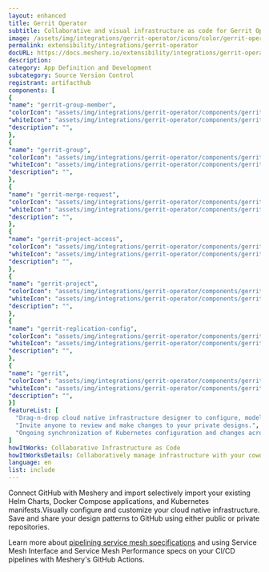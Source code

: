 ```yaml
---
layout: enhanced
title: Gerrit Operator
subtitle: Collaborative and visual infrastructure as code for Gerrit Operator
image: /assets/img/integrations/gerrit-operator/icons/color/gerrit-operator-color.svg
permalink: extensibility/integrations/gerrit-operator
docURL: https://docs.meshery.io/extensibility/integrations/gerrit-operator
description: 
category: App Definition and Development
subcategory: Source Version Control
registrant: artifacthub
components: [
{
"name": "gerrit-group-member",
"colorIcon": "assets/img/integrations/gerrit-operator/components/gerrit-group-member/icons/color/gerrit-group-member-color.svg",
"whiteIcon": "assets/img/integrations/gerrit-operator/components/gerrit-group-member/icons/white/gerrit-group-member-white.svg",
"description": "",
},
{
"name": "gerrit-group",
"colorIcon": "assets/img/integrations/gerrit-operator/components/gerrit-group/icons/color/gerrit-group-color.svg",
"whiteIcon": "assets/img/integrations/gerrit-operator/components/gerrit-group/icons/white/gerrit-group-white.svg",
"description": "",
},
{
"name": "gerrit-merge-request",
"colorIcon": "assets/img/integrations/gerrit-operator/components/gerrit-merge-request/icons/color/gerrit-merge-request-color.svg",
"whiteIcon": "assets/img/integrations/gerrit-operator/components/gerrit-merge-request/icons/white/gerrit-merge-request-white.svg",
"description": "",
},
{
"name": "gerrit-project-access",
"colorIcon": "assets/img/integrations/gerrit-operator/components/gerrit-project-access/icons/color/gerrit-project-access-color.svg",
"whiteIcon": "assets/img/integrations/gerrit-operator/components/gerrit-project-access/icons/white/gerrit-project-access-white.svg",
"description": "",
},
{
"name": "gerrit-project",
"colorIcon": "assets/img/integrations/gerrit-operator/components/gerrit-project/icons/color/gerrit-project-color.svg",
"whiteIcon": "assets/img/integrations/gerrit-operator/components/gerrit-project/icons/white/gerrit-project-white.svg",
"description": "",
},
{
"name": "gerrit-replication-config",
"colorIcon": "assets/img/integrations/gerrit-operator/components/gerrit-replication-config/icons/color/gerrit-replication-config-color.svg",
"whiteIcon": "assets/img/integrations/gerrit-operator/components/gerrit-replication-config/icons/white/gerrit-replication-config-white.svg",
"description": "",
},
{
"name": "gerrit",
"colorIcon": "assets/img/integrations/gerrit-operator/components/gerrit/icons/color/gerrit-color.svg",
"whiteIcon": "assets/img/integrations/gerrit-operator/components/gerrit/icons/white/gerrit-white.svg",
"description": "",
}]
featureList: [
  "Drag-n-drop cloud native infrastructure designer to configure, model, and deploy your workloads.",
  "Invite anyone to review and make changes to your private designs.",
  "Ongoing synchronization of Kubernetes configuration and changes across any number of clusters."
]
howItWorks: Collaborative Infrastructure as Code
howItWorksDetails: Collaboratively manage infrastructure with your coworkers synchronously sharing the same designs.
language: en
list: include
---
```

<p>

</p>
<p>
    Connect GitHub with Meshery and import selectively import your existing Helm Charts, Docker Compose applications, and Kubernetes manifests.Visually configure and customize your cloud native infrastructure.
    Save and share your design patterns to GitHub using either public or private repositories.
</p>
<p>
    Learn more about <a href="/blog/service-mesh-specifications/pipelining-service-mesh-specifications">pipelining service mesh specifications</a> and using Service Mesh Interface and Service Mesh Performance specs on your CI/CD pipelines with Meshery's GitHub Actions.
</p>
